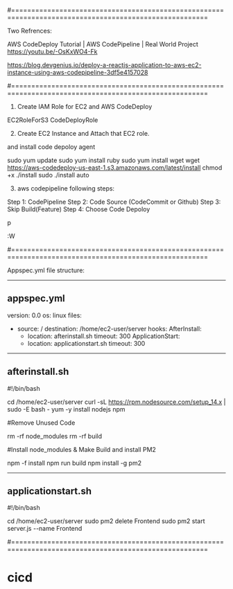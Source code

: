 #=======================================================================================================

Two Refrences:

AWS CodeDeploy Tutorial | AWS CodePipeline | Real World Project
https://youtu.be/-OsKxWO4-Fk

https://blog.devgenius.io/deploy-a-reactjs-application-to-aws-ec2-instance-using-aws-codepipeline-3df5e4157028


#=======================================================================================================

1. Create IAM Role for EC2 and AWS CodeDeploy

EC2RoleForS3
CodeDeployRole

2. Create EC2 Instance and Attach that EC2 role.

and install code depoloy agent

sudo yum update
sudo yum install ruby
sudo yum install wget
wget https://aws-codedeploy-us-east-1.s3.amazonaws.com/latest/install
chmod +x ./install
sudo ./install auto


3. aws codepipeline following steps:

Step 1: CodePipeline
Step 2: Code Source (CodeCommit or Github)
Step 3: Skip Build(Feature)
Step 4: Choose Code Depoloy


p


:W

#=======================================================================================================

Appspec.yml file structure:


--------------------
appspec.yml
--------------------

version: 0.0
os: linux
files:
  - source: /
    destination: /home/ec2-user/server
hooks:
  AfterInstall:
    - location: afterinstall.sh
      timeout: 300
  ApplicationStart:
    - location: applicationstart.sh
      timeout: 300

--------------------
afterinstall.sh
--------------------

#!/bin/bash

cd /home/ec2-user/server
curl -sL https://rpm.nodesource.com/setup_14.x | sudo -E bash -
yum -y install nodejs npm


#Remove Unused Code

rm -rf node_modules
rm -rf build

#Install node_modules & Make Build and install PM2

npm -f install
npm run build
npm install -g pm2


--------------------
applicationstart.sh
--------------------

#!/bin/bash

cd /home/ec2-user/server
sudo pm2 delete Frontend
sudo pm2 start server.js --name Frontend

#=======================================================================================================

# cicd
